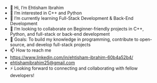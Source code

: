 - 👋 Hi, I’m Ehtisham Ibrahim
- 👀 I’m interested in C++ and Python
- 🌱 I’m currently learning  Full-Stack Development & Back-End Development
- 💞️ I’m looking to collaborate on Beginner-friendly projects in C++, Python, and full-stack or back-end development
- 🎯 Goals: To build my knowledge in programming, contribute to open-source, and develop full-stack projects
- 📫 How to reach me
- https://www.linkedin.com/in/ehtisham-ibrahim-60b4a52b4/
- ehtishamibrahim25@gmail.com
- ⚡ Looking forward to connecting and collaborating with fellow developers!

<!---
Ehti-8/Ehti-8 is a ✨ special ✨ repository because its `README.md` (this file) appears on your GitHub profile.
You can click the Preview link to take a look at your changes.
--->
